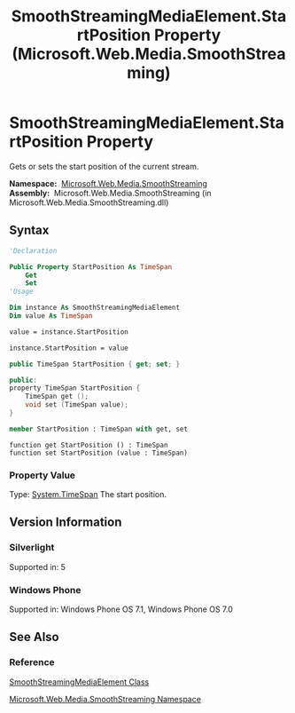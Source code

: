 ﻿---
title: SmoothStreamingMediaElement.StartPosition Property (Microsoft.Web.Media.SmoothStreaming)
TOCTitle: StartPosition Property
ms:assetid: P:Microsoft.Web.Media.SmoothStreaming.SmoothStreamingMediaElement.StartPosition
ms:mtpsurl: https://msdn.microsoft.com/en-us/library/microsoft.web.media.smoothstreaming.smoothstreamingmediaelement.startposition(v=VS.95)
ms:contentKeyID: 46307854
ms.date: 05/31/2012
mtps_version: v=VS.95
f1_keywords:
- Microsoft.Web.Media.SmoothStreaming.SmoothStreamingMediaElement.StartPosition
- Microsoft.Web.Media.SmoothStreaming.SmoothStreamingMediaElement.get_StartPosition
- Microsoft.Web.Media.SmoothStreaming.SmoothStreamingMediaElement.set_StartPosition
dev_langs:
- csharp
- jscript
- vb
- FSharp
- cpp
api_location:
- Microsoft.Web.Media.SmoothStreaming.dll
api_name:
- Microsoft.Web.Media.SmoothStreaming.SmoothStreamingMediaElement.get_StartPosition
- Microsoft.Web.Media.SmoothStreaming.SmoothStreamingMediaElement.set_StartPosition
- Microsoft.Web.Media.SmoothStreaming.SmoothStreamingMediaElement.StartPosition
api_type:
- Managed
topic_type:
- apiref
- kbSyntax
product_family_name: VS
ROBOTS: INDEX,FOLLOW
---

# SmoothStreamingMediaElement.StartPosition Property

Gets or sets the start position of the current stream.

**Namespace:**  [Microsoft.Web.Media.SmoothStreaming](microsoft-web-media-smoothstreaming-namespace_1.md)  
**Assembly:**  Microsoft.Web.Media.SmoothStreaming (in Microsoft.Web.Media.SmoothStreaming.dll)

## Syntax

```vb
'Declaration

Public Property StartPosition As TimeSpan
    Get
    Set
'Usage

Dim instance As SmoothStreamingMediaElement
Dim value As TimeSpan

value = instance.StartPosition

instance.StartPosition = value
```

```csharp
public TimeSpan StartPosition { get; set; }
```

```cpp
public:
property TimeSpan StartPosition {
    TimeSpan get ();
    void set (TimeSpan value);
}
```

``` fsharp
member StartPosition : TimeSpan with get, set
```

```jscript
function get StartPosition () : TimeSpan
function set StartPosition (value : TimeSpan)
```

### Property Value

Type: [System.TimeSpan](https://msdn.microsoft.com/library/269ew577\(v=vs.95\))  
The start position.

## Version Information

### Silverlight

Supported in: 5  

### Windows Phone

Supported in: Windows Phone OS 7.1, Windows Phone OS 7.0  

## See Also

### Reference

[SmoothStreamingMediaElement Class](smoothstreamingmediaelement-class-microsoft-web-media-smoothstreaming_1.md)

[Microsoft.Web.Media.SmoothStreaming Namespace](microsoft-web-media-smoothstreaming-namespace_1.md)

